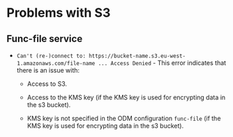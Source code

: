 # Problems with S3

## Func-file service

- `Can't (re-)connect to: https://bucket-name.s3.eu-west-1.amazonaws.com/file-name ... Access Denied` - This error indicates that there is an issue with:

  - Access to S3.

  - Access to the KMS key (if the KMS key is used for encrypting data in the s3 bucket).

  - KMS key is not specified in the ODM configuration `func-file` (if the KMS key is used for encrypting data in the s3 bucket).
